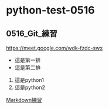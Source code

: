 # __python-test-0516__
## 0516_Git_練習
https://meet.google.com/wdk-fzdc-swx


- 這是第一排
- 這是第二排

1. 這是python1
2. 這是python2

[Markdown練習](./Markdown%20練習/README.md)